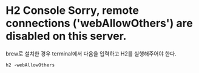 # H2 Console Sorry, remote connections ('webAllowOthers') are disabled on this server.
brew로 설치한 경우 terminal에서 다음을 입력하고 H2를 실행해주어야 한다.
```shell
h2 -webAllowOthers
```

